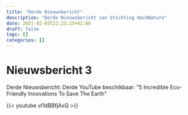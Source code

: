 ```yaml
---
title: "Derde Nieuwsbericht"
description: "Derde Nieuwsbericht van Stichting HackNature"
date: 2021-02-03T23:23:23+01:00
draft: false
tags: []
categories: []
---
```


# Nieuwsbericht 3

Derde Nieuwsbericht: Derde YouTube beschikbaar: "5 Incredible Eco-Friendly Innovations To Save The Earth"

{{< youtube vI1dBBfjAxQ >}}